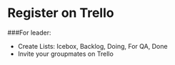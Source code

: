 # Register on Trello
###For leader:
- Create Lists: Icebox, Backlog, Doing, For QA, Done
- Invite your groupmates on Trello
